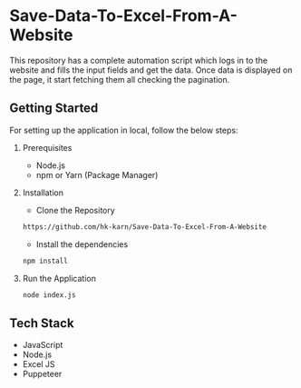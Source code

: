 # Save-Data-To-Excel-From-A-Website
This repository has a complete automation script which logs in to the website and fills the input fields and get the data.
Once data is displayed on the page, it start fetching them all checking the pagination.

## Getting Started
For setting up the application in local, follow the below steps:
1. Prerequisites
    - Node.js
    - npm or Yarn (Package Manager)

2. Installation
    - Clone the Repository 
    ```bash
    https://github.com/hk-karn/Save-Data-To-Excel-From-A-Website
    ```
    - Install the dependencies
    ```bash
    npm install
    ```
3.  Run the Application
    ```bash
    node index.js
     ```
## Tech Stack
- JavaScript
- Node.js
- Excel JS
- Puppeteer

